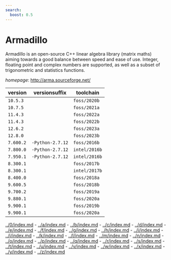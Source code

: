 ```yaml
---
search:
  boost: 0.5
---
```

# Armadillo

Armadillo is an open-source C++ linear algebra library (matrix maths) aiming towards  a good balance between speed and ease of use. Integer, floating point and complex numbers are supported,  as well as a subset of trigonometric and statistics functions.

*homepage*: <http://arma.sourceforge.net/>

version | versionsuffix | toolchain
--------|---------------|----------
``10.5.3`` |  | ``foss/2020b``
``10.7.5`` |  | ``foss/2021a``
``11.4.3`` |  | ``foss/2022a``
``11.4.3`` |  | ``foss/2022b``
``12.6.2`` |  | ``foss/2023a``
``12.8.0`` |  | ``foss/2023b``
``7.600.2`` | ``-Python-2.7.12`` | ``foss/2016b``
``7.800.0`` | ``-Python-2.7.12`` | ``intel/2016b``
``7.950.1`` | ``-Python-2.7.12`` | ``intel/2016b``
``8.300.1`` |  | ``foss/2017b``
``8.300.1`` |  | ``intel/2017b``
``8.400.0`` |  | ``foss/2018a``
``9.600.5`` |  | ``foss/2018b``
``9.700.2`` |  | ``foss/2019a``
``9.880.1`` |  | ``foss/2020a``
``9.900.1`` |  | ``foss/2019b``
``9.900.1`` |  | ``foss/2020a``

[../0/index.md](0) - [../a/index.md](a) - [../b/index.md](b) - [../c/index.md](c) - [../d/index.md](d) - [../e/index.md](e) - [../f/index.md](f) - [../g/index.md](g) - [../h/index.md](h) - [../i/index.md](i) - [../j/index.md](j) - [../k/index.md](k) - [../l/index.md](l) - [../m/index.md](m) - [../n/index.md](n) - [../o/index.md](o) - [../p/index.md](p) - [../q/index.md](q) - [../r/index.md](r) - [../s/index.md](s) - [../t/index.md](t) - [../u/index.md](u) - [../v/index.md](v) - [../w/index.md](w) - [../x/index.md](x) - [../y/index.md](y) - [../z/index.md](z)

